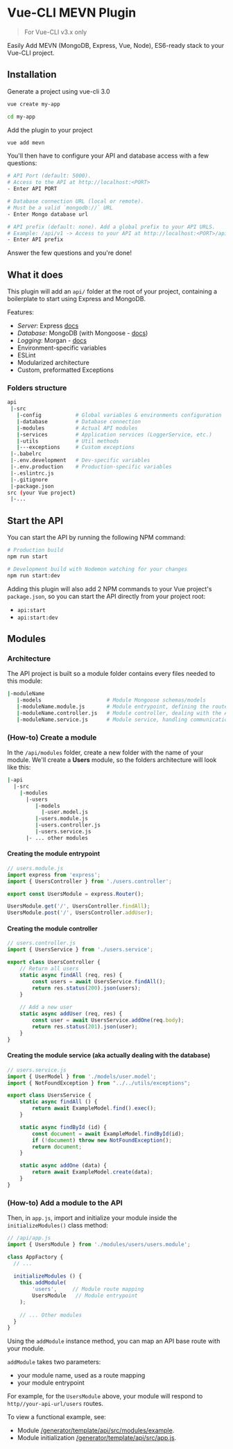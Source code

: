 # Vue-CLI MEVN Plugin

> For Vue-CLI v3.x only

Easily Add MEVN (MongoDB, Express, Vue, Node), ES6-ready stack to your Vue-CLI project.

## Installation

Generate a project using vue-cli 3.0

```bash
vue create my-app

cd my-app
```

Add the plugin to your project

```bash
vue add mevn
```

You'll then have to configure your API and database access with a few questions:

```bash
# API Port (default: 5000). 
# Access to the API at http://localhost:<PORT>
- Enter API PORT

# Database connection URL (local or remote). 
# Must be a valid `mongodb://` URL
- Enter Mongo database url 

# API prefix (default: none). Add a global prefix to your API URLS. 
# Example: /api/v1 -> Access to your API at http://localhost:<PORT>/api/v1
- Enter API prefix
```

Answer the few questions and you're done!  

## What it does

This plugin will add an `api/` folder at the root of your project,
containing a boilerplate to start using Express and MongoDB.

Features:

- *Server*: Express [docs](https://expressjs.com)
- *Database*: MongoDB (with Mongoose - [docs](https://mongoosejs.com/docs/))
- *Logging*: Morgan - [docs](https://github.com/expressjs/morgan)
- Environment-specific variables
- ESLint
- Modularized architecture
- Custom, preformatted Exceptions

### Folders structure

```bash
api
 |-src
   |-config           # Global variables & environments configuration
   |-database         # Database connection
   |-modules          # Actual API modules
   |-services         # Application services (LoggerService, etc.)
   |-utils            # Util methods
   |---exceptions     # Custom exceptions
 |-.babelrc 
 |-.env.development   # Dev-specific variables
 |-.env.production    # Production-specific variables
 |-.eslintrc.js
 |-.gitignore
 |-package.json
src (your Vue project)
 |-...
```

## Start the API

You can start the API by running the following NPM command:

```bash
# Production build
npm run start

# Development build with Nodemon watching for your changes
npm run start:dev
```

Adding this plugin will also add 2 NPM commands to your Vue project's `package.json`,
so you can start the API directly from your project root:
- `api:start`
- `api:start:dev`

## Modules

### Architecture

The API project is built so a module folder contains every files needed to this module:

```bash
|-moduleName
   |-models                     # Module Mongoose schemas/models
   |-moduleName.module.js       # Module entrypoint, defining the routes / HTTP methods association
   |-moduleName.controller.js   # Module controller, dealing with the API logic
   |-moduleName.service.js      # Module service, handling communication with the database
```

### (How-to) Create a module

In the `/api/modules` folder, create a new folder with the name of your module.
We'll create a **Users** module, so the folders architecture will look like this:

```bash
|-api
  |-src
    |-modules
      |-users
         |-models
           |-user.model.js
         |-users.module.js
         |-users.controller.js
         |-users.service.js
      |- ... other modules
```

#### Creating the module entrypoint

```js
// users.module.js
import express from 'express';
import { UsersController } from './users.controller';

export const UsersModule = express.Router();

UsersModule.get('/', UsersController.findAll);
UsersModule.post('/', UsersController.addUser);
```

#### Creating the module controller

```js
// users.controller.js
import { UsersService } from './users.service';

export class UsersController {
	// Return all users
	static async findAll (req, res) {
		const users = await UsersService.findAll();
		return res.status(200).json(users);
	}
	
	// Add a new user
	static async addUser (req, res) {
		const user = await UsersService.addOne(req.body);
		return res.status(201).json(user);
	}
}
```

#### Creating the module service (aka actually dealing with the database)

```js
// users.service.js
import { UserModel } from './models/user.model';
import { NotFoundException } from "../../utils/exceptions";

export class UsersService {
	static async findAll () {
		return await ExampleModel.find().exec();
	}

	static async findById (id) {
		const document = await ExampleModel.findById(id);
		if (!document) throw new NotFoundException();
		return document;
	}

	static async addOne (data) {
		return await ExampleModel.create(data);
	}
}
```

### (How-to) Add a module to the API

Then, in `app.js`, import and initialize your module inside the `initializeModules()` class method:

```js
// /api/app.js
import { UsersModule } from './modules/users/users.module';

class AppFactory {
  // ...
	
  initializeModules () {
    this.addModule(
    	'users',     // Module route mapping
    	UsersModule   // Module entrypoint
    );
    
    // ... Other modules
  }
}
```

Using the `addModule` instance method, you can map an API base route with your module.

`addModule` takes two parameters: 
- your module name, used as a route mapping
- your module entrypoint

For example, for the `UsersModule` above, your module will respond to `http//your-api-url/users` routes.

To view a functional example, see:
- Module [/generator/template/api/src/modules/example](./generator/template/api/src/modules/example).
- Module initialization [/generator/template/api/src/app.js](./generator/template/api/src/app.js).
